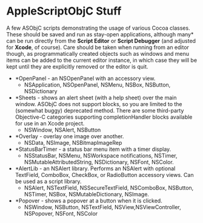 # AppleScriptObjC Stuff

A few ASObjC scripts demonstrating the usage of various Cocoa classes.  These should be saved and run as stay-open applications, although many* can be run directly from the **Script Editor** or **Script Debugger** (and adjusted for **Xcode**, of course).  Care should be taken when running from an editor though, as programmatically created objects such as windows and menu items can be added to the current editor instance, in which case they will be kept until they are explicitly removed or the editor is quit.


* *OpenPanel - an NSOpenPanel with an accessory view.
	* NSApplication, NSOpenPanel, NSMenu, NSBox, NSButton, NSDictionary
* *Sheets - shows an alert sheet (with a help sheet) over the main window.  ASObjC does not support blocks, so you are limited to the (somewhat buggy) deprecated method.  There are some third-party Objective-C categories supporting completionHandler blocks available for use in an Xcode project.
	* NSWindow, NSAlert, NSButton
* *Overlay - overlay one image over another.
	* NSData, NSImage, NSBitmapImageRep
* *StatusBarTimer - a status bar menu item with a timer display.
	* NSStatusBar, NSMenu, NSWorkspace notifications, NSTimer, NSMutableAttributedString, NSDictionary, NSFont, NSColor.
* *AlertLib - an NSAlert library.  Performs an NSAlert with optional TextField, ComboBox, CheckBox, or RadioButton accessory views.  Can be used as a script library.
	* NSAlert, NSTextField, NSSecureTextField, NSComboBox, NSButton, NSTimer, NSBox, NSMutableDictionary, NSImage.
* *Popover - shows a popover at a button when it is clicked.
	* NSWindow, NSButton, NSTextField, NSView,NSViewController, NSPopover, NSFont, NSColor

